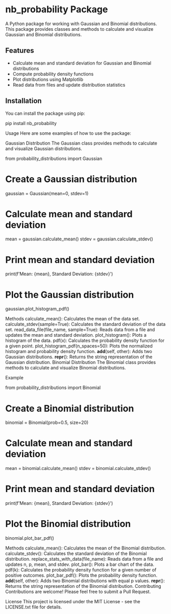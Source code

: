# nb_probability Package

A Python package for working with Gaussian and Binomial distributions. This package provides classes and methods to calculate and visualize Gaussian and Binomial distributions.

## Features

- Calculate mean and standard deviation for Gaussian and Binomial distributions
- Compute probability density functions
- Plot distributions using Matplotlib
- Read data from files and update distribution statistics

## Installation

You can install the package using pip:

pip install nb_probability


Usage
Here are some examples of how to use the package:

Gaussian Distribution
The Gaussian class provides methods to calculate and visualize Gaussian distributions.

from probability_distributions import Gaussian

# Create a Gaussian distribution
gaussian = Gaussian(mean=0, stdev=1)

# Calculate mean and standard deviation
mean = gaussian.calculate_mean()
stdev = gaussian.calculate_stdev()

# Print mean and standard deviation
print(f'Mean: {mean}, Standard Deviation: {stdev}')

# Plot the Gaussian distribution
gaussian.plot_histogram_pdf()

Methods
calculate_mean(): Calculates the mean of the data set.
calculate_stdev(sample=True): Calculates the standard deviation of the data set.
read_data_file(file_name, sample=True): Reads data from a file and updates the mean and standard deviation.
plot_histogram(): Plots a histogram of the data.
pdf(x): Calculates the probability density function for a given point.
plot_histogram_pdf(n_spaces=50): Plots the normalized histogram and probability density function.
__add__(self, other): Adds two Gaussian distributions.
__repr__(): Returns the string representation of the Gaussian distribution.
Binomial Distribution
The Binomial class provides methods to calculate and visualize Binomial distributions.

Example

from probability_distributions import Binomial

# Create a Binomial distribution
binomial = Binomial(prob=0.5, size=20)

# Calculate mean and standard deviation
mean = binomial.calculate_mean()
stdev = binomial.calculate_stdev()

# Print mean and standard deviation
print(f'Mean: {mean}, Standard Deviation: {stdev}')

# Plot the Binomial distribution
binomial.plot_bar_pdf()

Methods
calculate_mean(): Calculates the mean of the Binomial distribution.
calculate_stdev(): Calculates the standard deviation of the Binomial distribution.
replace_stats_with_data(file_name): Reads data from a file and updates n, p, mean, and stdev.
plot_bar(): Plots a bar chart of the data.
pdf(k): Calculates the probability density function for a given number of positive outcomes.
plot_bar_pdf(): Plots the probability density function.
__add__(self, other): Adds two Binomial distributions with equal p values.
__repr__(): Returns the string representation of the Binomial distribution.
Contributing
Contributions are welcome! Please feel free to submit a Pull Request.

License
This project is licensed under the MIT License - see the LICENSE.txt file for details.
